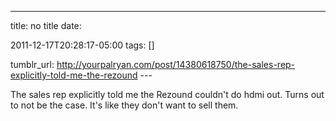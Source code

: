 ---
title: no title
date:

 2011-12-17T20:28:17-05:00 
tags:  []

tumblr_url:
http://yourpalryan.com/post/14380618750/the-sales-rep-explicitly-told-me-the-rezound
\-\--

The sales rep explicitly told me the Rezound couldn't do hdmi out. Turns
out to not be the case. It's like they don't want to sell them.
